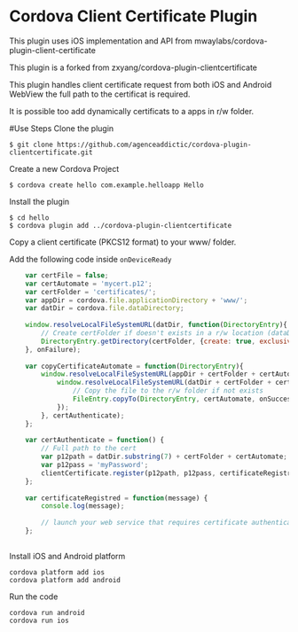 # Cordova Client Certificate Plugin
This plugin uses iOS implementation and API from mwaylabs/cordova-plugin-client-certificate

This plugin is a forked from zxyang/cordova-plugin-clientcertificate

This plugin handles client certificate request from both iOS and Android WebView the full path to the certificat is required.

It is possible too add dynamically certificats to a apps in r/w folder.

#Use Steps
Clone the plugin

    $ git clone https://github.com/agenceaddictic/cordova-plugin-clientcertificate.git

Create a new Cordova Project

    $ cordova create hello com.example.helloapp Hello
    
Install the plugin

    $ cd hello
    $ cordova plugin add ../cordova-plugin-clientcertificate
    

Copy a client certificate (PKCS12 format) to your www/ folder.

Add the following code inside `onDeviceReady`

```js
	var certFile = false;
	var certAutomate = 'mycert.p12';
	var certFolder = 'certificates/';
	var appDir = cordova.file.applicationDirectory + 'www/';
	var datDir = cordova.file.dataDirectory;
	
	window.resolveLocalFileSystemURL(datDir, function(DirectoryEntry){
		// Create certFolder if doesn't exists in a r/w location (dataDirectory)
		DirectoryEntry.getDirectory(certFolder, {create: true, exclusive: false}, copyCertificateAutomate, onFailure);
	}, onFailure);
	
	var copyCertificateAutomate = function(DirectoryEntry){
		window.resolveLocalFileSystemURL(appDir + certFolder + certAutomate, function(FileEntry){
			window.resolveLocalFileSystemURL(datDir + certFolder + certAutomate, certAuthenticate, function(){
				// Copy the file to the r/w folder if not exists
				FileEntry.copyTo(DirectoryEntry, certAutomate, onSuccess, onFailure);
			});
		}, certAuthenticate);
	};
	
	var certAuthenticate = function() {
		// Full path to the cert
		var p12path = datDir.substring(7) + certFolder + certAutomate;
		var p12pass = 'myPassword';
		clientCertificate.register(p12path, p12pass, certificateRegistred, onFailure);
	};
	
	var certificateRegistred = function(message) {
		console.log(message);
		
		// launch your web service that requires certificate authentication here
	};	
	
```

Install iOS and Android platform

    cordova platform add ios
    cordova platform add android
    
Run the code

    cordova run android
    cordova run ios

